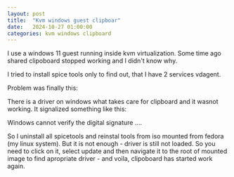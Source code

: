 ```yaml
---
layout: post
title:  "Kvm windows guest clipboar"
date:   2024-10-27 01:00:00
categories: kvm windows clipboard
---
```


I use a windows 11 guest running inside kvm virtualization. Some time ago
shared clipoboard stopped working and I didn't know why.

I tried to install spice tools only to find out, that I have 2 services
vdagent.

Problem was finally this:

There is a driver on windows what takes care for clipboard and it wasnot
working. It signalized something like this:

Windows cannot verify the digital signature ....

So I uninstall all spicetools and reinstal tools from iso mounted from fedora
(my linux system). But it is not enough - driver is still not loaded. So you need
to click on it, select update and then navigate it to the root of mounted
image to find apropriate driver - and voila, clipoboard has started work
again.

